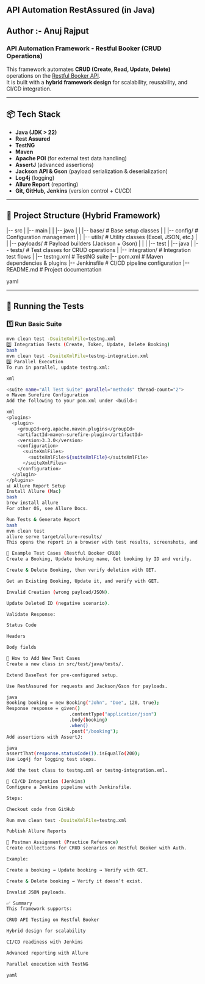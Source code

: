 ## API Automation RestAssured (in Java)
## Author :- Anuj Rajput

### API Automation Framework - Restful Booker (CRUD Operations)

This framework automates **CRUD (Create, Read, Update, Delete)** operations on the [Restful Booker API](https://restful-booker.herokuapp.com/).  
It is built with a **hybrid framework design** for scalability, reusability, and CI/CD integration.

---

## 📦 Tech Stack
- **Java (JDK > 22)**
- **Rest Assured**
- **TestNG**
- **Maven**
- **Apache POI** (for external test data handling)
- **AssertJ** (advanced assertions)
- **Jackson API & Gson** (payload serialization & deserialization)
- **Log4j** (logging)
- **Allure Report** (reporting)
- **Git, GitHub, Jenkins** (version control + CI/CD)

---

## 📂 Project Structure (Hybrid Framework)
|-- src
| |-- main
| | |-- java
| | |-- base/ # Base setup classes
| | |-- config/ # Configuration management
| | |-- utils/ # Utility classes (Excel, JSON, etc.)
| | |-- payloads/ # Payload builders (Jackson + Gson)
| |
| |-- test
| |-- java
| |-- tests/ # Test classes for CRUD operations
| |-- integration/ # Integration test flows
|
|-- testng.xml # TestNG suite
|-- pom.xml # Maven dependencies & plugins
|-- Jenkinsfile # CI/CD pipeline configuration
|-- README.md # Project documentation

yaml

---

## 🚀 Running the Tests

### 1️⃣ Run Basic Suite
```bash
mvn clean test -DsuiteXmlFile=testng.xml
2️⃣ Integration Tests (Create, Token, Update, Delete Booking)
bash
mvn clean test -DsuiteXmlFile=testng-integration.xml
3️⃣ Parallel Execution
To run in parallel, update testng.xml:

xml

<suite name="All Test Suite" parallel="methods" thread-count="2">
⚙️ Maven Surefire Configuration
Add the following to your pom.xml under <build>:

xml
<plugins>
  <plugin>
    <groupId>org.apache.maven.plugins</groupId>
    <artifactId>maven-surefire-plugin</artifactId>
    <version>3.3.0</version>
    <configuration>
      <suiteXmlFiles>
        <suiteXmlFile>${suiteXmlFile}</suiteXmlFile>
      </suiteXmlFiles>
    </configuration>
  </plugin>
</plugins>
📊 Allure Report Setup
Install Allure (Mac)
bash
brew install allure
For other OS, see Allure Docs.

Run Tests & Generate Report
bash
mvn clean test
allure serve target/allure-results/
This opens the report in a browser with test results, screenshots, and logs.

🧪 Example Test Cases (Restful Booker CRUD)
Create a Booking, Update booking name, Get booking by ID and verify.

Create & Delete Booking, then verify deletion with GET.

Get an Existing Booking, Update it, and verify with GET.

Invalid Creation (wrong payload/JSON).

Update Deleted ID (negative scenario).

Validate Response:

Status Code

Headers

Body fields

📜 How to Add New Test Cases
Create a new class in src/test/java/tests/.

Extend BaseTest for pre-configured setup.

Use RestAssured for requests and Jackson/Gson for payloads.

java
Booking booking = new Booking("John", "Doe", 120, true);
Response response = given()
                       .contentType("application/json")
                       .body(booking)
                       .when()
                       .post("/booking");
Add assertions with AssertJ:

java
assertThat(response.statusCode()).isEqualTo(200);
Use Log4j for logging test steps.

Add the test class to testng.xml or testng-integration.xml.

🔄 CI/CD Integration (Jenkins)
Configure a Jenkins pipeline with Jenkinsfile.

Steps:

Checkout code from GitHub

Run mvn clean test -DsuiteXmlFile=testng.xml

Publish Allure Reports

📌 Postman Assignment (Practice Reference)
Create collections for CRUD scenarios on Restful Booker with Auth.

Example:

Create a booking → Update booking → Verify with GET.

Create & Delete booking → Verify it doesn’t exist.

Invalid JSON payloads.

✅ Summary
This framework supports:

CRUD API Testing on Restful Booker

Hybrid design for scalability

CI/CD readiness with Jenkins

Advanced reporting with Allure

Parallel execution with TestNG

yaml
